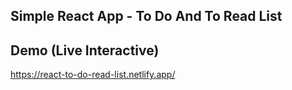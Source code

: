 

## Simple React App - To Do And To Read List

## Demo (Live Interactive)

https://react-to-do-read-list.netlify.app/

